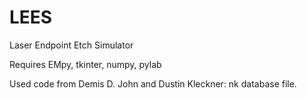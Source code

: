 # LEES
Laser Endpoint Etch Simulator


Requires EMpy, tkinter, numpy, pylab



Used code from Demis D. John and Dustin Kleckner: nk database file.
